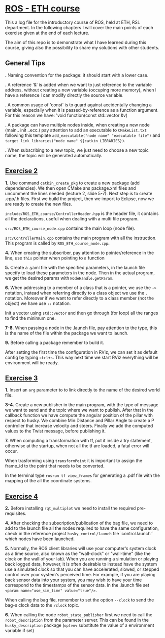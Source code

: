 # [ROS - ETH course](https://rsl.ethz.ch/education-students/lectures/ros.html)

This a log file for the introductory course of ROS, held at ETH, RSL department. In the following chapters I will cover the main points of each exercise given at the end of each lecture.

The aim of this repo is to demonstrate what I have learned during this course, giving also the possibility to share my solutions with other students.

## General Tips

. Naming convention for the package: it should start with a lower case.

. A reference '&' is added when we want to just reference to the variable address, without creating a new variable (occuping more memory), when I have a reference I can modify directly the source variable.

. A common usage of 'const' is to guard against accidentally changing a variable, especially when it is passed-by-reference as a function argument. For this reason we have: 'void function(const std::vector<int> &v)

. A package can have multiple nodes inside, when creating a new node (main.. init ..ecc.) pay attention to add an executable to `CMakeList.txt` following this template `add_executable("node name" "executable file")` and `target_link_libraries("node name" ${catkin_LIBRARIES})`.

. When subscribing to a new topic, we just need to choose a new topic name, the topic will be generated automatically.


## [Exercise 2](https://ethz.ch/content/dam/ethz/special-interest/mavt/robotics-n-intelligent-systems/rsl-dam/ROS2020/Exercise%20Session%202.pdf)

**1.** 
Use command `catkin_create_pkg` to create a new package (add dependencies). We then open CMake ans package.xml files and uncomment the lines needed (lecture 2, slide 5-7). Next step is to create .cpp/.h files. First we build the project, then we import to Eclipse, now we are ready to create the new files.

`include/ROS_ETH_course/ControllerHeader.hpp` is the header file, it contains all the declarations, useful when dealing with a multi file program.

`src/ROS_ETH_course_node.cpp` contains the main loop (node file).

`src/ControllerMain.cpp` contains the main program with all the instruction. This program is called by `ROS_ETH_course_node.cpp`.

**4.** 
When creating the subscriber, pay attention to pointer/reference in the line, use `this` pointer when pointing to a function

**5.** 
Create a .yaml file with the specified parameters, in the launch file specify to load these parameters in the node. Then in the actual program, we get the desired params with `NodeHandle.getParam`.

**6.** 
When addressing to a member of a class that is a pointer, we use the `->` notation, instead when referring directly to a class object we use the `.` notation. Moreover if we want to refer directly to a class member (not the object) we have use `::` notation.

Init a vector using `std::vector` and then go through (for loop) all the ranges to find the minimum one.  

**7-8.**
When passing a node in the .launch file, pay attention to the type, this is the name of the file within the package we want to launch.

**9.**
Before calling a package remember to build it.

After setting the first time the configuration in RViz, we can set it as default config by typing `ctrl+s`. This way next time we start RViz everything will be environment will be ready.

## [Exercise 3](https://ethz.ch/content/dam/ethz/special-interest/mavt/robotics-n-intelligent-systems/rsl-dam/ROS2020/Exercise%20Session%203.pdf)

**1.**
Insert an `arg` parameter to to link directly to the name of the desired world file.

**3-4.**
Create a new publisher in the main program, with the type of message we want to send and the topic where we want to publish. After that in the callback function we have compute the angular position of the pillar with respect to husky. We combine Min Distance and Pillar Angle to create a P controller that increase velocity and steers. Finally we add the computed values to the Twist message, before publishing it.

**7.**
When computing a transformation with tf, put it inside a try statement, otherwise at the startup, when not all the tf are loaded, a fatal error will occur.

When trasforming using `transformPoint` it is important to assign the frame_id to the point that needs to be converted. 

In the terminal type `rosrun tf view_frames` for generating a .pdf file with the mapping of the all the coordinate systems.

## [Exercise 4](https://ethz.ch/content/dam/ethz/special-interest/mavt/robotics-n-intelligent-systems/rsl-dam/ROS2020/Exercise%20Session%204.pdf)

**2.**
Before installing `rqt_multiplot` we need to install the required pre-requisites.

**4.**
After checking the subscription/publication of the bag file, we need to add to the launch file all the nodes required to have the same configuration, check in the reference project `husky_control/launch` file `control.launch`` which nodes have been launched.

**5.**
Normally, the ROS client libraries will use your computer's system clock as a time source, also known as the "wall-clock" or "wall-time" (like the clock on the wall of your lab). When you are running a simulation or playing back logged data, however, it is often desirable to instead have the system use a simulated clock so that you can have accelerated, slowed, or stepped control over your system's perceived time. For example, if you are playing back sensor data into your system, you may wish to have your time correspond to the timestamps of the sensor data. In the .launch file set `<param name="use_sim_time" value="true"/>`.

When calling the bag file, remember to set the option `--clock` to send the bag-s clock data to the `/clock` topic.

**6.**
When calling the node `robot_state_publisher` first we need to call the `robot_description` from the parameter server. This can be found in the `husky_description` package (`optenv` substitute the value of a environment variable if set)

